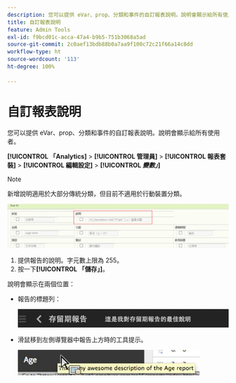 ```yaml
---
description: 您可以提供 eVar、prop、分類和事件的自訂報表說明。說明會顯示給所有使用者。
title: 自訂報表說明
feature: Admin Tools
exl-id: f9bcd01c-acca-47a4-b9b5-751b3068a5ad
source-git-commit: 2c0aef13bdb88b0a7aa9f100c72c21f66a14c8dd
workflow-type: ht
source-wordcount: '113'
ht-degree: 100%

---
```


# 自訂報表說明

您可以提供 eVar、prop、分類和事件的自訂報表說明。說明會顯示給所有使用者。

**[!UICONTROL 「Analytics]** > **[!UICONTROL 管理員]** > **[!UICONTROL 報表套裝]** > **[!UICONTROL 編輯設定]** > **[!UICONTROL *變數」*]**

>[!NOTE]
>
>新增說明適用於大部分傳統分類，但目前不適用於行動裝置分類。

![](assets/report_descriptions.png)

1. 提供報告的說明。字元數上限為 255。
1. 按一下&#x200B;**[!UICONTROL 「儲存」]**。

說明會顯示在兩個位置：

* 報告的標題列：

   ![](assets/report_description_2.png)

* 滑鼠移到左側導覽器中報告上方時的工具提示。

   ![](assets/report_description_3.png)
